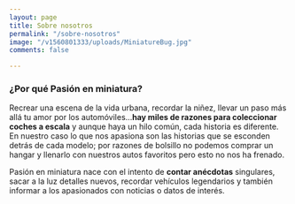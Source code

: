 ```yaml
---
layout: page
title: Sobre nosotros
permalink: "/sobre-nosotros"
image: "/v1560801333/uploads/MiniatureBug.jpg"
comments: false

---
```

### ¿Por qué Pasión en miniatura?

Recrear una escena de la vida urbana, recordar la niñez, llevar un paso más allá tu amor por los automóviles...**hay miles de razones para coleccionar coches a escala** y aunque haya un hilo común, cada historia es diferente. En nuestro caso lo que nos apasiona son las historias que se esconden detrás de cada modelo; por razones de bolsillo no podemos comprar un hangar y llenarlo con nuestros autos favoritos pero esto no nos ha frenado.

Pasión en miniatura nace con el intento de **contar anécdotas** singulares, sacar a la luz detalles nuevos, recordar vehículos legendarios y también informar a los apasionados con noticias o datos de interés.